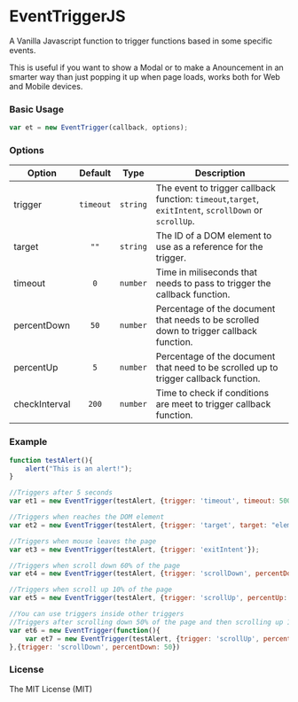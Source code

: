 # EventTriggerJS
A Vanilla Javascript function to trigger functions based in some specific events.

This is useful if you want to show a Modal or to make a Anouncement in an smarter way than just popping it up when page loads, works both for Web and Mobile devices.

### Basic Usage

```javascript
var et = new EventTrigger(callback, options);
```

### Options

|Option|Default|Type|Description|
|---|:---:|:---:|---|
|trigger|`timeout`|`string`|The event to trigger callback function: `timeout`,`target`, `exitIntent`, `scrollDown` or `scrollUp`.|
|target|`""`|`string`|The ID of a DOM element to use as a reference for the trigger.
|timeout|`0`|`number`|Time in miliseconds that needs to pass to trigger the callback function.|
|percentDown|`50`|`number`|Percentage of the document that needs to be scrolled down to trigger callback function.|
|percentUp|`5`|`number`|Percentage of the document that need to be scrolled up to trigger callback function.|
|checkInterval|`200`|`number`|Time to check if conditions are meet to trigger callback function.|

### Example
```javascript
function testAlert(){
    alert("This is an alert!");
}

//Triggers after 5 seconds
var et1 = new EventTrigger(testAlert, {trigger: 'timeout', timeout: 5000});

//Triggers when reaches the DOM element
var et2 = new EventTrigger(testAlert, {trigger: 'target', target: "elementID"})

//Triggers when mouse leaves the page
var et3 = new EventTrigger(testAlert, {trigger: 'exitIntent'});

//Triggers when scroll down 60% of the page
var et4 = new EventTrigger(testAlert, {trigger: 'scrollDown', percentDown: 60});

//Triggers when scroll up 10% of the page
var et5 = new EventTrigger(testAlert, {trigger: 'scrollUp', percentUp: 10});

//You can use triggers inside other triggers
//Triggers after scrolling down 50% of the page and then scrolling up 10% of the page
var et6 = new EventTrigger(function(){
    var et7 = new EventTrigger(testAlert, {trigger: 'scrollUp', percentUp: 10})
},{trigger: 'scrollDown', percentDown: 50})

```

### License 

The MIT License (MIT)

